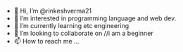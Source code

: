- 👋 Hi, I’m @rinkeshverma21
- 👀 I’m interested in programming language and web dev.
- 🌱 I’m currently learning etc engineering
- 💞️ I’m looking to collaborate on //i am a beginner
- 📫 How to reach me ...

<!---
rinkeshverma21/rinkeshverma21 is a ✨ special ✨ repository because its `README.md` (this file) appears on your GitHub profile.
You can click the Preview link to take a look at your changes.
--->
